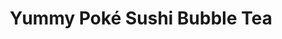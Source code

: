 ---
layout: place
title: "Yummy Poké Sushi Bubble Tea"
permalink: /connecticut/hamden/yummy-poke-sushi-bubble-tea.html
stateAbbr: CT
stateName: Connecticut
cityName: Hamden
place_id: ChIJ5-iqWrHb54kR1NgohWHJgEk
photos:
  - name: >-
      places/ChIJ5-iqWrHb54kR1NgohWHJgEk/photos/AUy1YQ2jQwXlbinBJ7SLDSKEjeQaZ2GpiwTN6DtcJaFUKUIsAc3rQ4YFibKm6jWw8p3zcFuGNvnx_bCYVamcFZQxOrUoEDhtuoDUyk4kJEYvu0Ax7_m5C-VyTuIoqLPIm7zvnm2FdXrzD70exgif2gs31eRwVdyEGgPag1uhJ6A-k48l_9u9TDrMmGjrYKl40NFNWhOnG5JOSohPmvEJQyDR9RvjByzpDHqpQJvk4bqEIMJmOcNc1L5DPO4FmUxReQ7jiBJXk6Q5MpeAFWsA9BpHblXbjA3p9g1ivRUK-4onbmID6A
    widthPx: 1280
    heightPx: 1707
    authorAttributions:
      - displayName: Yummy Poké Sushi Bubble Tea
        uri: https://maps.google.com/maps/contrib/103336507486434896691
        photoUri: >-
          https://lh3.googleusercontent.com/a/ACg8ocL0-xyX_Y1cII-m5DUqsxmi4JbL4PjSstiyJVCHNvWKPaSPqA=s100-p-k-no-mo
    flagContentUri: >-
      https://www.google.com/local/imagery/report/?cb_client=maps_api_places.places_api&image_key=!1e10!2sAF1QipMQBoFyrqkJKq76iEbrp-I65l8eggH_KNGxsMUK&hl=en-US
    googleMapsUri: >-
      https://www.google.com/maps/place//data=!3m4!1e2!3m2!1sAF1QipMQBoFyrqkJKq76iEbrp-I65l8eggH_KNGxsMUK!2e10!4m2!3m1!1s0x89e7dbb15aaae8e7:0x4980c9618528d8d4
  - name: >-
      places/ChIJ5-iqWrHb54kR1NgohWHJgEk/photos/AUy1YQ1Du2B0Vx19ipnGyk79ZBdhDy0aG_U7WVB62tf8EKskesvwY--_PisqPZ7iSFFGvleqwg5GO-6Yn-Y-Cq4OUpxRdyXThC2XrWjpBh8pHmMukB2yGEkQQgoNgLUpM7w6iioBDoJ2hKI-emL_oaKeedWrVRRNiQnh58nBvLkRL3WxdpfTzoqVR_qg1aYhDFG1rL7eRlD6isyljDeAJ836RB2nW2AQO9gi3fws2okdSo7J76r3dgj2l4PLPuLOMzmLgdwPtVu_3aY4WIG0XNYhgZyCMLB9pZvIdKIW8wzrijiUjPgm76dv5hfYw34MNj3OqNTaS9J0RQ9hk_xjMXw8swtCj1KQkp-laCUtk9eYUkvFYVXsHmP7GAS7ssy-W0fe0N3Btd0a0hIRvajM783Z69-JOfq4UOjQjS5JEryhvR0XIw
    widthPx: 3024
    heightPx: 4032
    authorAttributions:
      - displayName: Dacheng Zhao
        uri: https://maps.google.com/maps/contrib/103920059386355640801
        photoUri: >-
          https://lh3.googleusercontent.com/a/ACg8ocJcST7bJBi7LusurdHSFfqPTsu35QzW179bl91PIzrAyZR5sg=s100-p-k-no-mo
    flagContentUri: >-
      https://www.google.com/local/imagery/report/?cb_client=maps_api_places.places_api&image_key=!1e10!2sCIHM0ogKEICAgICbmeT5RA&hl=en-US
    googleMapsUri: >-
      https://www.google.com/maps/place//data=!3m4!1e2!3m2!1sCIHM0ogKEICAgICbmeT5RA!2e10!4m2!3m1!1s0x89e7dbb15aaae8e7:0x4980c9618528d8d4
  - name: >-
      places/ChIJ5-iqWrHb54kR1NgohWHJgEk/photos/AUy1YQ1MdiXYH1LqyI8Uk7ijOCqGF65pejUnDCVRnVF6-yaGYn9H9VTfcDlzYqkG7nNBFXyvUnMvR_cvmSrApixMa8r-B9EZuP9bSOkiTB1xhLe6pjKKPIRSXNkb8aJNmyRVsL59GY7JblfQJpkuMmtrjxNNlmReEJ4akWtprQUX9r9S9YL2wMOll0XrNp_dPHuY0iprdzF1cLJpqTd2UAFzPoipba148t6TWssbcwnc_2YkefLimrxSZRJWiyI8kKgkEsrei62nLFDTJhwxXY8-AGWeesvbFUGTs9K2QzV6nUMmNJCfDJDl9mOLb-8-Lh2Un-l5OwoDfJb1J3D9DZSlFJ3AunOzS8BQPtflT4XCnnMq_0HU5fUQBnFQDJyAcFjpyMSboYgHceO88eG77XKbs8EbIqVsOalD2AADyiTBSw9co3ZP
    widthPx: 3024
    heightPx: 4032
    authorAttributions:
      - displayName: Jeni Baker
        uri: https://maps.google.com/maps/contrib/110071358668087933916
        photoUri: >-
          https://lh3.googleusercontent.com/a-/ALV-UjW3MD9umtOOG7Qpzf0Az2dcudBvAA_IZmzqZ1TBJk5hyjytP96d=s100-p-k-no-mo
    flagContentUri: >-
      https://www.google.com/local/imagery/report/?cb_client=maps_api_places.places_api&image_key=!1e10!2sCIHM0ogKEICAgIDO3rPtzQE&hl=en-US
    googleMapsUri: >-
      https://www.google.com/maps/place//data=!3m4!1e2!3m2!1sCIHM0ogKEICAgIDO3rPtzQE!2e10!4m2!3m1!1s0x89e7dbb15aaae8e7:0x4980c9618528d8d4
  - name: >-
      places/ChIJ5-iqWrHb54kR1NgohWHJgEk/photos/AUy1YQ2v6yzWNSZZH1TvwHRycFZIMyoIt8lzX59yuanbGUMubpPYDcyQxLedwfB3qmqxl3AIgwSVC-pk4dK8rZ-z_owPfCPGuJGlUo6Ya7azlY3Z453ge-lX90Kb47UZtD5rRoM0Waqy2ats-LNYTN0kEbePs0JLpvNs27TbRPqaTnGIMTktCjtzKiG46gai6lm9gvzUVKzcsL9fJKmmu6tAHxPUWCQT4ddbpyJoKCmWm_kjXqj0t22k0Pnp5vPBPMqxc33fCLqTdiHy4BjnF_ZLkhKbzdC9ZZ_xX58YHl6gjMqtXrq6v90O7a1VQuwTxNzcHn6BpjRUB4rYtoCGDUJMurvc1iDjYVaTpbL5iX2-8Zyny-PlpCJR8Iq_KwIKgoO6lNQ01U-q8KUv7sZLWySSQ2PJq7Hry0hYwW9haZGaiqpf1p4S
    widthPx: 4032
    heightPx: 3024
    authorAttributions:
      - displayName: David W Cox
        uri: https://maps.google.com/maps/contrib/105801498349573267423
        photoUri: >-
          https://lh3.googleusercontent.com/a-/ALV-UjVU8dJsRSmgMJ_hO8jkuS_OG-2q-vjU4LEFzj4MCu2N3sstkqE=s100-p-k-no-mo
    flagContentUri: >-
      https://www.google.com/local/imagery/report/?cb_client=maps_api_places.places_api&image_key=!1e10!2sCIHM0ogKEICAgIDOqbnwmwE&hl=en-US
    googleMapsUri: >-
      https://www.google.com/maps/place//data=!3m4!1e2!3m2!1sCIHM0ogKEICAgIDOqbnwmwE!2e10!4m2!3m1!1s0x89e7dbb15aaae8e7:0x4980c9618528d8d4
  - name: >-
      places/ChIJ5-iqWrHb54kR1NgohWHJgEk/photos/AUy1YQ21kStyo8zptPB3Hl0cdMritDp00ljsps2rxqxaWOUUBYLAk2v8flhwrshwYIGjrHXVVOPZwMeWTjlZDus8apGy9v-RvYbJAJmLquk8cQfyWTYQLss0G1bH_LD2CvyKHBUx6KHCOB7sLEy_wdzmr7SaToUHqoaqxjZ8w3KMkgav0gqvkB54oPr3wX2pkI1XkII5vm5cLZVhomwT3S5jujJqzrYsqBftXSTFuH67T4AAhqRPmssmOa7HkQu232zf_gOhD8z9PmzIzw84ZL21sZURJwz3s4ZtoJ7rotUo9gbIH8oD20x6z7e2EtXwY7vOZxTN-ffcP5r-UCpDhir9s8lp4MqjA0eZtahF4iGN2hmg6rBjPgaJIggRPOqCFXK3EQPEVgwsyqQl0KB6TxvRu_hc7pacNtylFLpysr4wCExqfA
    widthPx: 4032
    heightPx: 3024
    authorAttributions:
      - displayName: Shirley Kuan
        uri: https://maps.google.com/maps/contrib/106136739886921019117
        photoUri: >-
          https://lh3.googleusercontent.com/a-/ALV-UjXMkYwg3CZcA_kIyjHR7cgQW9zZ4vvAnqvOud63XW9eUWebIqRHhg=s100-p-k-no-mo
    flagContentUri: >-
      https://www.google.com/local/imagery/report/?cb_client=maps_api_places.places_api&image_key=!1e10!2sCIHM0ogKEICAgIDWqqqpSQ&hl=en-US
    googleMapsUri: >-
      https://www.google.com/maps/place//data=!3m4!1e2!3m2!1sCIHM0ogKEICAgIDWqqqpSQ!2e10!4m2!3m1!1s0x89e7dbb15aaae8e7:0x4980c9618528d8d4
  - name: >-
      places/ChIJ5-iqWrHb54kR1NgohWHJgEk/photos/AUy1YQ0c1mawiPnseGqX454o3NMupH1TB9ogmMijPMJj1kWqnUpRUTAi2W3fx4asq-4oGDOVsp-5w5xcWdYnZRRvl7Rc577b6E4qc0p3eLrRiu43Nr3y-h-uUlvcHctGe9M-JXQWOUOXPByhLCfgEbqh5ZaTcYptCzSZzTMVw0VZd8ZXNqotAhGaN8l4bk29mW3K7kYcq0b2C8zAllfcqpSsqeUnEdm4c1uUuDptldNsP8xACpmdPBjrImfhM_u9UKbJ6rReMb9R1tQdHvwG1IxliZiDu2sQMksq1YXJLFquIkLmiA
    widthPx: 1280
    heightPx: 1707
    authorAttributions:
      - displayName: Yummy Poké Sushi Bubble Tea
        uri: https://maps.google.com/maps/contrib/103336507486434896691
        photoUri: >-
          https://lh3.googleusercontent.com/a/ACg8ocL0-xyX_Y1cII-m5DUqsxmi4JbL4PjSstiyJVCHNvWKPaSPqA=s100-p-k-no-mo
    flagContentUri: >-
      https://www.google.com/local/imagery/report/?cb_client=maps_api_places.places_api&image_key=!1e10!2sAF1QipPW0zwVP2GHa5FPJZdGcxy3iYjhSlhp9WBZm2kd&hl=en-US
    googleMapsUri: >-
      https://www.google.com/maps/place//data=!3m4!1e2!3m2!1sAF1QipPW0zwVP2GHa5FPJZdGcxy3iYjhSlhp9WBZm2kd!2e10!4m2!3m1!1s0x89e7dbb15aaae8e7:0x4980c9618528d8d4
  - name: >-
      places/ChIJ5-iqWrHb54kR1NgohWHJgEk/photos/AUy1YQ3UzopvDb0aS4ZxQUflReOCzOlZjM3nHtAYru3WHnWwm4U351GeCLuHDUYx_sJq-WuCuYuzArS3BWSRqciXJMHoETnKj9MqbHYcy-32y0D1sfMifUVXIP7RzERyMksSgMmBBFaH3IYqJDr3wWv4wRyaQHfa6q4n6r512J5mJfKPKEko68KgClp8vxb2VUjrUkmZEdEfpvbP2EU4nH9x3feNKgocWPjxzVoVA4C9Q_fP93EphiOzmenq1R6JPe0pvszLvLl-BfRWZ8t5exxRYoFCVKEkH2eS_-LW1J5bkyyyiIN8wRwoSwnjREe_nKC8m7xibx-6xowkujU_Sf1DHa-dlvJbH4oYhBiQxX7zRXaILWbnrwbGVbVn9nW07TSO1NuvTfb9RhQXDN_FKWoqGNTfxdIMmNbh7PerNwaFVrV_T_y6
    widthPx: 3000
    heightPx: 4000
    authorAttributions:
      - displayName: James Harakaly
        uri: https://maps.google.com/maps/contrib/101363891800193542474
        photoUri: >-
          https://lh3.googleusercontent.com/a-/ALV-UjWoHJpe5OHbpNxZJBdsc6XconaI8JZ7vvJUUCUMBs48bUs56-bOTw=s100-p-k-no-mo
    flagContentUri: >-
      https://www.google.com/local/imagery/report/?cb_client=maps_api_places.places_api&image_key=!1e10!2sCIHM0ogKEICAgIDPidL68wE&hl=en-US
    googleMapsUri: >-
      https://www.google.com/maps/place//data=!3m4!1e2!3m2!1sCIHM0ogKEICAgIDPidL68wE!2e10!4m2!3m1!1s0x89e7dbb15aaae8e7:0x4980c9618528d8d4
  - name: >-
      places/ChIJ5-iqWrHb54kR1NgohWHJgEk/photos/AUy1YQ1wKpeQFtoDfGIMZZLsLO1Pgefru8kDtjNF8Ah1szZfHHOpXxWzy6hi0iaIVXs06Y3dgpA5OsWH9TCZM0n94pm_eU10Laftk7A-0RkdVOjSiQQvrUhv9OqOYHtzQIzF8N2eZKYgW9sQvkRHDxm7W-kLNIpb_RiJC7sK2hmROUFHevTqYKG2Fs7dyRsW0MDCbu0wLUDItACdL2GB28KdEoNgsDDEv2mrIZBWwI8g5m0XlEbbpnulTVT89l56xkm4o-shiClKsRrxEkX5A1CkrKZd8340p5MEReRkgtewJ-MHzg
    widthPx: 1280
    heightPx: 1707
    authorAttributions:
      - displayName: Yummy Poké Sushi Bubble Tea
        uri: https://maps.google.com/maps/contrib/103336507486434896691
        photoUri: >-
          https://lh3.googleusercontent.com/a/ACg8ocL0-xyX_Y1cII-m5DUqsxmi4JbL4PjSstiyJVCHNvWKPaSPqA=s100-p-k-no-mo
    flagContentUri: >-
      https://www.google.com/local/imagery/report/?cb_client=maps_api_places.places_api&image_key=!1e10!2sAF1QipOcfhYOS7a8BgN7NE6750_6K75VZEzHuzqz3qef&hl=en-US
    googleMapsUri: >-
      https://www.google.com/maps/place//data=!3m4!1e2!3m2!1sAF1QipOcfhYOS7a8BgN7NE6750_6K75VZEzHuzqz3qef!2e10!4m2!3m1!1s0x89e7dbb15aaae8e7:0x4980c9618528d8d4
  - name: >-
      places/ChIJ5-iqWrHb54kR1NgohWHJgEk/photos/AUy1YQ1x_e-6UUxCu6xsS0NHskTaojt_CykPJ48AjzvFbYIVj7Hyx7GhYQg8VUV-owxvwJyFwCB2WfDxV8j7bIL5nzXWCnUxp2FfHSU-Q8LqCBMcZLNymiljp5xVz1x3-b0HzkHnPfzfLsKUyutnfTd5yoRYEiG_j5QDgKmL901lvnr12lGIf5KztoKFoPC5WIqsfQEwLmyvT4b-HdJqT-Yfwaf6BXyn17Jezn7FNUQzYaeKkieglYfmKMpBqH_5rdei2kIODC4O5aDYNGTvuJxf6vxPkOJiJbJ-paod-mj0qZiunov7Sq7P3x7h5wLgB393wvZlabiHz4thR4Vg2r8OYruwn-aewP13PekfetlxZJhj21vuNt31Yw-IF-oRowjApdjLM-Pg-KjGXXE-JUbvBGOCs7tXPqsC5C21TZnbB3YaSvys
    widthPx: 3024
    heightPx: 4032
    authorAttributions:
      - displayName: Andrea Vitola
        uri: https://maps.google.com/maps/contrib/108402006442786024458
        photoUri: >-
          https://lh3.googleusercontent.com/a/ACg8ocK0YknEqop2QLgRvSWbUDrQXGZIXgVc4d7JfIJeNmQPDF0_OA=s100-p-k-no-mo
    flagContentUri: >-
      https://www.google.com/local/imagery/report/?cb_client=maps_api_places.places_api&image_key=!1e10!2sCIHM0ogKEICAgICO4pyCxQE&hl=en-US
    googleMapsUri: >-
      https://www.google.com/maps/place//data=!3m4!1e2!3m2!1sCIHM0ogKEICAgICO4pyCxQE!2e10!4m2!3m1!1s0x89e7dbb15aaae8e7:0x4980c9618528d8d4
  - name: >-
      places/ChIJ5-iqWrHb54kR1NgohWHJgEk/photos/AUy1YQ2X0tkSldw8T1fq9LQbsVV27EWyEtVMktF-sLOUMdiOlK5LzL1IfoRjqyjO4Ki85a-mcDJIODcGDbWbgSnwDiit8kooLoNNVzkH6BLPVpWS33bG3dSAPD_IodsLLMK8aMoiaQY9cxMhQneJPI7_2ATyDxqW-zl0cTm0Xas57k2d2F5M-b-vY4QeNJTREjeJsc-HBs5bkwRL1i9pgZm71JtuKYIbuQKkQBB77kbgl2WWSrhMLTgsUGMFaVaAlIE_JTd21fIO8FJ6emIFiyrEhIR8fZFQ8w9Y8oM03DyP9FcOhMSD5M6FzB1EEFvxf97qYj6xoHRLgesQwF3AkjrcA_5w-B1n7a3ZDkt5kkKVaJNe2hir_C5b0LYypqH8t9zqH961C-aeHtgnbRAqWSBlCgRroVVgfxKO488_eR7OWr56sbiM
    widthPx: 2268
    heightPx: 4032
    authorAttributions:
      - displayName: Ian Hutchinson
        uri: https://maps.google.com/maps/contrib/108516089933360265587
        photoUri: >-
          https://lh3.googleusercontent.com/a-/ALV-UjXyi72iHAxhm7yT6wuOQ1CGiI4Why8taZDovoO1Bq9VQlEvLHyH=s100-p-k-no-mo
    flagContentUri: >-
      https://www.google.com/local/imagery/report/?cb_client=maps_api_places.places_api&image_key=!1e10!2sCIHM0ogKEICAgID7m-aBrQE&hl=en-US
    googleMapsUri: >-
      https://www.google.com/maps/place//data=!3m4!1e2!3m2!1sCIHM0ogKEICAgID7m-aBrQE!2e10!4m2!3m1!1s0x89e7dbb15aaae8e7:0x4980c9618528d8d4
address: 2472 Whitney Ave, Hamden, CT 06518, USA
street: 2472 Whitney Ave
city: Hamden
state: CT
zip: '06518'
country: USA
neighborhood: null
latitude: '41.387081'
longitude: '-72.900913'
accessibility_options:
  wheelchairAccessibleParking: true
  wheelchairAccessibleEntrance: true
  wheelchairAccessibleRestroom: true
business_status: OPERATIONAL
name: Yummy Poké Sushi Bubble Tea
google_maps_links:
  directionsUri: >-
    https://www.google.com/maps/dir//''/data=!4m7!4m6!1m1!4e2!1m2!1m1!1s0x89e7dbb15aaae8e7:0x4980c9618528d8d4!3e0
  placeUri: https://maps.google.com/?cid=5296454582470760660
  writeAReviewUri: >-
    https://www.google.com/maps/place//data=!4m3!3m2!1s0x89e7dbb15aaae8e7:0x4980c9618528d8d4!12e1
  reviewsUri: >-
    https://www.google.com/maps/place//data=!4m4!3m3!1s0x89e7dbb15aaae8e7:0x4980c9618528d8d4!9m1!1b1
  photosUri: >-
    https://www.google.com/maps/place//data=!4m3!3m2!1s0x89e7dbb15aaae8e7:0x4980c9618528d8d4!10e5
primary_type: Sushi Restaurant
opening_hours:
  regular: null
  current: null
secondary_opening_hours:
  regular:
    weekdayDescriptions: null
    type: null
  current:
    weekdayDescriptions: null
    type: null
phone: null
price_level: null
price_range: null
rating: null
rating_count: 0
website: null
description: null
reviews: null
parking_options: null
payment_options: null
allow_dogs: null
curbside_pickup: null
delivery: null
dine_in: null
good_for_children: null
good_for_groups: null
good_for_sports: null
live_music: null
menu_for_children: null
outdoor_seating: null
reservable: null
restroom: null
serves_beer: null
serves_breakfast: null
serves_brunch: null
serves_cocktails: null
serves_coffee: null
serves_dinner: null
serves_dessert: null
serves_lunch: null
serves_vegetarian_food: null
serves_wine: null
takeout: null
slug: Yummy-Poke-Sushi-Bubble-Tea

---